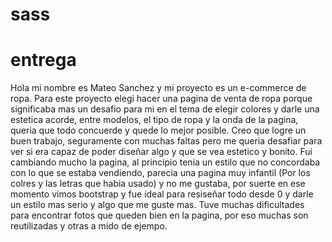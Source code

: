 # sass
# entrega
Hola mi nombre es Mateo Sanchez y mi proyecto es un e-commerce de ropa.
Para este proyecto elegi hacer una pagina de venta de ropa porque significaba mas un desafio para mi en el tema de elegir colores y darle una estetica acorde, entre modelos, el tipo de ropa y la onda de la pagina, queria que todo concuerde y quede lo mejor posible. Creo que logre un buen trabajo, seguramente con muchas faltas pero me queria desafiar para ver si era capaz de poder diseñar algo y que se vea estetico y bonito. Fui cambiando mucho la pagina, al principio tenia un estilo que no concordaba con lo que se estaba vendiendo, parecia una pagina muy infantil (Por los colres y las letras que habia usado) y no me gustaba, por suerte en ese momento vimos bootstrap y fue ideal para resiseñar todo desde 0 y darle un estilo mas serio y algo que me guste mas. Tuve muchas dificultades para encontrar fotos que queden bien en la pagina, por eso muchas son reutilizadas y otras a mido de ejempo.
